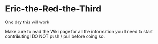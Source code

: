 # Eric-the-Red-the-Third
One day this will work

Make sure to read the Wiki page for all the information you'll need to start contributing!
DO NOT push / pull before doing so.
